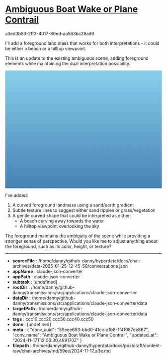 # [Ambiguous Boat Wake or Plane Contrail](https://claude.ai/chat/59eee653-bbd0-41cc-afb8-1f41087de867)

a3ed3b83-2ff3-4017-80ed-aa563bc29ad9

 I'll add a foreground land mass that works for both interpretations - it could be either a beach or a hilltop viewpoint.

<antThinking>This is an update to the existing ambiguous scene, adding foreground elements while maintaining the dual interpretation possibility.</antThinking>

<antArtifact identifier="ambiguous-boat-plane" type="image/svg+xml" title="Ambiguous scene with foreground: boat wake or plane contrail">
<svg xmlns="http://www.w3.org/2000/svg" viewBox="0 0 400 300">
  <!-- Background gradient that works for both sky and sea -->
  <defs>
    <linearGradient id="bgGradient" x1="0%" y1="0%" x2="0%" y2="100%">
      <stop offset="0%" style="stop-color:#87CEEB"/>
      <stop offset="100%" style="stop-color:#4682B4"/>
    </linearGradient>
    <!-- Sand/Land gradient -->
    <linearGradient id="landGradient" x1="0%" y1="0%" x2="0%" y2="100%">
      <stop offset="0%" style="stop-color:#D2B48C"/>
      <stop offset="100%" style="stop-color:#8B4513"/>
    </linearGradient>
  </defs>
  
  <!-- Background -->
  <rect width="400" height="300" fill="url(#bgGradient)"/>
  
  <!-- Wake/Contrail -->
  <path d="M 50 150 C 150 150, 250 150, 350 150" 
        stroke="white" 
        stroke-width="3" 
        fill="none" 
        opacity="0.8"/>
  <path d="M 80 150 C 160 150, 240 150, 320 150" 
        stroke="white" 
        stroke-width="5" 
        fill="none" 
        opacity="0.6"/>
  <path d="M 100 150 C 170 150, 230 150, 300 150" 
        stroke="white" 
        stroke-width="7" 
        fill="none" 
        opacity="0.4"/>
  
  <!-- Boat/Plane (small dark triangle) -->
  <path d="M 350 148 L 358 150 L 350 152 Z" 
        fill="black"/>
  
  <!-- Optional distant clouds/waves -->
  <path d="M 20 80 Q 40 75, 60 80 T 100 80" 
        stroke="white" 
        stroke-width="2" 
        fill="none" 
        opacity="0.3"/>
  <path d="M 280 220 Q 300 215, 320 220 T 360 220" 
        stroke="white" 
        stroke-width="2" 
        fill="none" 
        opacity="0.3"/>
        
  <!-- Foreground land mass -->
  <path d="M 0 300 L 0 220 C 50 200, 150 190, 200 195 C 250 200, 350 220, 400 230 L 400 300 Z" 
        fill="url(#landGradient)"/>
  
  <!-- Texture details on land -->
  <path d="M 50 240 C 60 238, 70 242, 80 240" 
        stroke="#8B4513" 
        stroke-width="1" 
        fill="none" 
        opacity="0.3"/>
  <path d="M 150 220 C 160 218, 170 222, 180 220" 
        stroke="#8B4513" 
        stroke-width="1" 
        fill="none" 
        opacity="0.3"/>
  <path d="M 250 225 C 260 223, 270 227, 280 225" 
        stroke="#8B4513" 
        stroke-width="1" 
        fill="none" 
        opacity="0.3"/>
</svg>
</antArtifact>

I've added:
1. A curved foreground landmass using a sand/earth gradient
2. Subtle texture lines to suggest either sand ripples or grass/vegetation
3. A gentle curved shape that could be interpreted as either:
   - A beach curving away towards the water
   - A hilltop viewpoint overlooking the sky

The foreground maintains the ambiguity of the scene while providing a stronger sense of perspective. Would you like me to adjust anything about the foreground, such as its color, height, or texture?

---

* **sourceFile** : /home/danny/github-danny/hyperdata/docs/chat-archives/data-2025-01-25-12-45-58/conversations.json
* **appName** : claude-json-converter
* **appPath** : claude-json-converter
* **subtask** : [undefined]
* **rootDir** : /home/danny/github-danny/transmissions/src/applications/claude-json-converter
* **dataDir** : /home/danny/github-danny/transmissions/src/applications/claude-json-converter/data
* **targetPath** : /home/danny/github-danny/transmissions/src/applications/claude-json-converter/data
* **tags** : ccc10.ccc20.ccc30.ccc40.ccc50
* **done** : [undefined]
* **meta** : {
  "conv_uuid": "59eee653-bbd0-41cc-afb8-1f41087de867",
  "conv_name": "Ambiguous Boat Wake or Plane Contrail",
  "updated_at": "2024-11-17T12:06:30.499170Z"
}
* **filepath** : /home/danny/github-danny/hyperdata/docs/postcraft/content-raw/chat-archives/md/59ee/2024-11-17_a3e.md